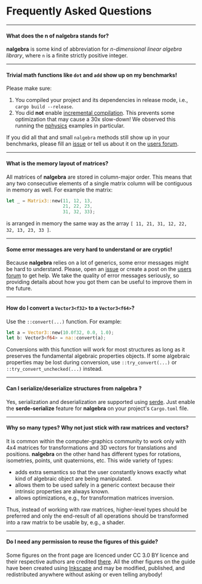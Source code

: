 # Frequently Asked Questions

--------

#### What does the **n** of **nalgebra** stands for?

**nalgebra** is some kind of abbreviation for _n-dimensional linear algebra
library_, where `n` is a finite strictly positive integer.

--------

#### Trivial math functions like `dot` and `add` show up on my benchmarks!

Please make sure:

1. You compiled your project and its dependencies in release mode, i.e., `cargo
   build --release`.
2. You did **not** enable [incremental
   compilation](https://internals.rust-lang.org/t/incremental-compilation-beta).
   This prevents some optimization that may cause a 30x slow-down! We observed
   this running the [nphysics](https://nphysics.org) examples in particular.

If you did all that and small `nalgebra` methods still show up in your
benchmarks, please fill an
[issue](https://github.com/rustsim/nalgebra/issues) or tell us about it on
the [users forum](https://users.nphysics.org/c/nalgebra).

--------

#### What is the memory layout of matrices?

All matrices of **nalgebra** are stored in column-major order. This means that
any two consecutive elements of a single matrix column will be contiguous in
memory as well. For example the matrix:

```rust
let _ = Matrix3::new(11, 12, 13,
                     21, 22, 23,
                     31, 32, 33);
```

is arranged in memory the same way as the array `[ 11, 21, 31, 12, 22, 32, 13,
23, 33 ]`.

--------

#### Some error messages are very hard to understand or are cryptic!

Because **nalgebra** relies on a lot of generics, some error messages might be
hard to understand. Please, open an
[issue](https://github.com/rustsim/nalgebra/issues) or create a post on the
[users forum](https://users.nphysics.org/c/nalgebra) to get help. We take the
quality of error messages seriously, so providing details about how you got
them can be useful to improve them in the future.

--------

#### How do I convert a `Vector3<f32>` to a `Vector3<f64>`?

Use the `::convert(...)` function. For example:

```rust
let a = Vector3::new(10.0f32, 0.0, 1.0);
let b: Vector3<f64> = na::convert(a);
```

Conversions with this function will work for most structures as long as it
preserves the fundamental algebraic properties objects. If some algebraic
properties may be lost during conversion, use `::try_convert(...)` or
`::try_convert_unchecked(...)` instead.

--------

#### Can I serialize/deserialize structures from **nalgebra** ?

Yes, serialization and deserialization are supported using
[serde](https://serde.rs). Just enable the **serde-serialize** feature for
**nalgebra** on your project's `Cargo.toml` file.

--------

#### Why so many types? Why not just stick with raw matrices and vectors?

It is common within the computer-graphics community to work only with 4x4
matrices for transformations and 3D vectors for translations and positions.
**nalgebra** on the other hand has different types for rotations, isometries,
points, unit quaternions, etc. This wide variety of types:

* adds extra semantics so that the user constantly knows exactly what kind of
  algebraic object are being manipulated.
* allows them to be used safely in a generic context because their
  intrinsic properties are always known.
* allows optimizations, e.g., for transformation matrices inversion.

Thus, instead of working with raw matrices, higher-level types should be
preferred and only the end-result of all operations should be transformed into
a raw matrix to be usable by, e.g., a shader.

--------

#### Do I need any permission to reuse the figures of this guide?

Some figures on the front page are licenced under CC 3.0 BY licence and their
respective authors are credited [there](../about#image-credits).  All the other
figures on the guide have been created using
[Inkscape](https://www.inkscape.org/) and may be modified, published, and
redistributed anywhere without asking or even telling anybody!
